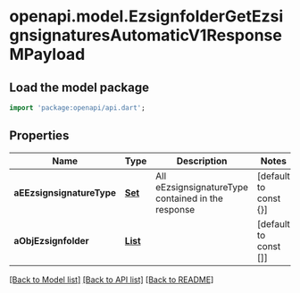 # openapi.model.EzsignfolderGetEzsignsignaturesAutomaticV1ResponseMPayload

## Load the model package
```dart
import 'package:openapi/api.dart';
```

## Properties
Name | Type | Description | Notes
------------ | ------------- | ------------- | -------------
**aEEzsignsignatureType** | [**Set<FieldEEzsignsignatureType>**](FieldEEzsignsignatureType.md) | All eEzsignsignatureType contained in the response | [default to const {}]
**aObjEzsignfolder** | [**List<CustomEzsignfolderEzsignsignaturesAutomaticResponse>**](CustomEzsignfolderEzsignsignaturesAutomaticResponse.md) |  | [default to const []]

[[Back to Model list]](../README.md#documentation-for-models) [[Back to API list]](../README.md#documentation-for-api-endpoints) [[Back to README]](../README.md)


